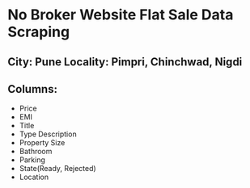 # No Broker Website Flat Sale Data Scraping

## City: Pune    Locality: Pimpri, Chinchwad, Nigdi

## Columns:
  - Price
  - EMI
  - Title
  - Type Description
  - Property Size
  - Bathroom
  - Parking
  - State(Ready, Rejected)
  - Location
